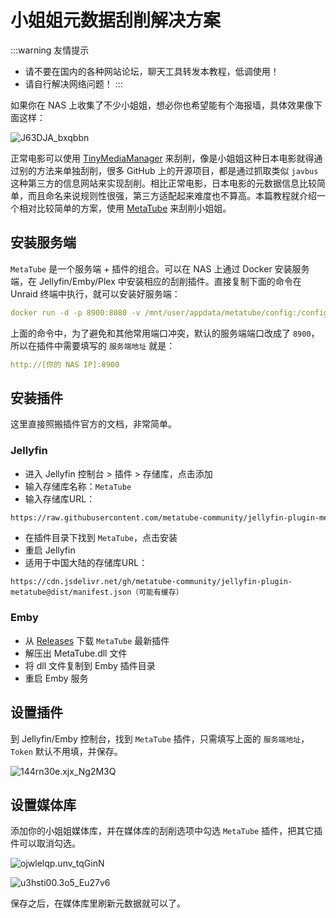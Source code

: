 # 小姐姐元数据刮削解决方案

:::warning 友情提示
- 请不要在国内的各种网站论坛，聊天工具转发本教程，低调使用！
- 请自行解决网络问题！
:::

如果你在 NAS 上收集了不少小姐姐，想必你也希望能有个海报墙，具体效果像下面这样：

![J63DJA_bxqbbn](https://slark-blog.s3.bitiful.net/J63DJA_bxqbbn.png)

正常电影可以使用 [TinyMediaManager](/unraid/tmm.md) 来刮削，像是小姐姐这种日本电影就得通过别的方法来单独刮削，很多  GitHub 上的开源项目，都是通过抓取类似 `javbus` 这种第三方的信息网站来实现刮削。相比正常电影，日本电影的元数据信息比较简单，而且命名来说规则性很强，第三方适配起来难度也不算高。本篇教程就介绍一个相对比较简单的方案，使用 [MetaTube](https://metatube-community.github.io/) 来刮削小姐姐。

## 安装服务端

`MetaTube` 是一个服务端 + 插件的组合。可以在 NAS 上通过 Docker 安装服务端，在 Jellyfin/Emby/Plex 中安装相应的刮削插件。直接复制下面的命令在 Unraid 终端中执行，就可以安装好服务端：

```yml
docker run -d -p 8900:8080 -v /mnt/user/appdata/metatube/config:/config --name metatube metatube/metatube-server:latest -dsn /config/metatube.db
```

上面的命令中，为了避免和其他常用端口冲突，默认的服务端端口改成了 `8900`，所以在插件中需要填写的 `服务端地址` 就是：

```yml
http://[你的 NAS IP]:8900
```

## 安装插件

这里直接照搬插件官方的文档，非常简单。

### Jellyfin

- 进入 Jellyfin 控制台 > 插件 > 存储库，点击添加
- 输入存储库名称：`MetaTube`
- 输入存储库URL：

```sh
https://raw.githubusercontent.com/metatube-community/jellyfin-plugin-metatube/dist/manifest.json
```

- 在插件目录下找到 `MetaTube`，点击安装
- 重启 Jellyfin
- 适用于中国大陆的存储库URL：

```
https://cdn.jsdelivr.net/gh/metatube-community/jellyfin-plugin-metatube@dist/manifest.json（可能有缓存）
```

### Emby

- 从 [Releases](https://github.com/metatube-community/jellyfin-plugin-metatube/releases) 下载 `MetaTube` 最新插件
- 解压出 MetaTube.dll 文件
- 将 dll 文件复制到 Emby 插件目录
- 重启 Emby 服务

## 设置插件

到 Jellyfin/Emby 控制台，找到 `MetaTube` 插件，只需填写上面的 `服务端地址`，`Token` 默认不用填，并保存。

![144rn30e.xjx_Ng2M3Q](https://slark-blog.s3.bitiful.net/144rn30e.xjx_Ng2M3Q.png)

## 设置媒体库

添加你的小姐姐媒体库，并在媒体库的刮削选项中勾选 `MetaTube` 插件，把其它插件可以取消勾选。

![ojwlelqp.unv_tqGinN](https://slark-blog.s3.bitiful.net/ojwlelqp.unv_tqGinN.png)

![u3hsti00.3o5_Eu27v6](https://slark-blog.s3.bitiful.net/u3hsti00.3o5_Eu27v6.png)

保存之后，在媒体库里刷新元数据就可以了。